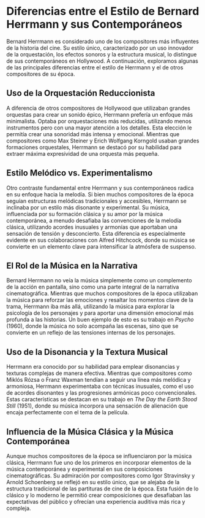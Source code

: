 # Diferencias entre el Estilo de Bernard Herrmann y sus Contemporáneos

Bernard Herrmann es considerado uno de los compositores más influyentes de la historia del cine. Su estilo único, caracterizado por un uso innovador de la orquestación, los efectos sonoros y la estructura musical, lo distingue de sus contemporáneos en Hollywood. A continuación, exploramos algunas de las principales diferencias entre el estilo de Herrmann y el de otros compositores de su época.

## Uso de la Orquestación Reduccionista

A diferencia de otros compositores de Hollywood que utilizaban grandes orquestas para crear un sonido épico, Herrmann prefería un enfoque más minimalista. Optaba por orquestaciones más reducidas, utilizando menos instrumentos pero con una mayor atención a los detalles. Esta elección le permitía crear una sonoridad más intensa y emocional. Mientras que compositores como Max Steiner y Erich Wolfgang Korngold usaban grandes formaciones orquestales, Herrmann se destacó por su habilidad para extraer máxima expresividad de una orquesta más pequeña.

## Estilo Melódico vs. Experimentalismo

Otro contraste fundamental entre Herrmann y sus contemporáneos radica en su enfoque hacia la melodía. Si bien muchos compositores de la época seguían estructuras melódicas tradicionales y accesibles, Herrmann se inclinaba por un estilo más disonante y experimental. Su música, influenciada por su formación clásica y su amor por la música contemporánea, a menudo desafiaba las convenciones de la melodía clásica, utilizando acordes inusuales y armonías que aportaban una sensación de tensión y desconcierto. Esta diferencia es especialmente evidente en sus colaboraciones con Alfred Hitchcock, donde su música se convierte en un elemento clave para intensificar la atmósfera de suspenso.

## El Rol de la Música en la Narrativa

Bernard Herrmann no veía la música simplemente como un complemento de la acción en pantalla, sino como una parte integral de la narrativa cinematográfica. Mientras que muchos compositores de la época utilizaban la música para reforzar las emociones y resaltar los momentos clave de la trama, Herrmann iba más allá, utilizando la música para explorar la psicología de los personajes y para aportar una dimensión emocional más profunda a las historias. Un buen ejemplo de esto es su trabajo en *Psycho* (1960), donde la música no solo acompaña las escenas, sino que se convierte en un reflejo de las tensiones internas de los personajes.

## Uso de la Disonancia y la Textura Musical

Herrmann era conocido por su habilidad para emplear disonancias y texturas complejas de manera efectiva. Mientras que compositores como Miklós Rózsa o Franz Waxman tendían a seguir una línea más melódica y armoniosa, Herrmann experimentaba con técnicas inusuales, como el uso de acordes disonantes y las progresiones armónicas poco convencionales. Estas características se destacan en su trabajo en *The Day the Earth Stood Still* (1951), donde su música incorpora una sensación de alienación que encaja perfectamente con el tema de la película.

## Influencia de la Música Clásica y la Música Contemporánea

Aunque muchos compositores de la época se influenciaron por la música clásica, Herrmann fue uno de los primeros en incorporar elementos de la música contemporánea y experimental en sus composiciones cinematográficas. Su admiración por compositores como Igor Stravinsky y Arnold Schoenberg se reflejó en su estilo único, que se alejaba de la estructura tradicional de las partituras de cine de la época. Esta fusión de lo clásico y lo moderno le permitió crear composiciones que desafiaban las expectativas del público y ofrecían una experiencia auditiva más rica y compleja.
